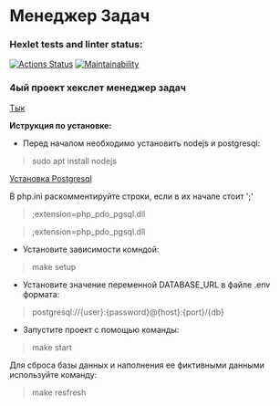 # Менеджер Задач

### Hexlet tests and linter status:
[![Actions Status](https://github.com/210danila/php-project-57/workflows/hexlet-check/badge.svg)](https://github.com/210danila/php-project-57/actions)
[![Maintainability](https://api.codeclimate.com/v1/badges/f3b63cc7aa1af7e4e153/maintainability)](https://codeclimate.com/github/210danila/php-project-57/maintainability)

### 4ый проект хекслет менеджер задач

[Тык](https://project-57.fly.dev)

__Иструкция по установке:__
- Перед началом необходимо установить nodejs и postgresql:
> sudo apt install nodejs

[Установка Postgresql](https://www.digitalocean.com/community/tutorials/how-to-install-and-use-postgresql-on-ubuntu-20-04)

В php.ini раскомментируйте строки, если в их начале стоит ';'

> ;extension=php_pdo_pgsql.dll

> ;extension=php_pdo_pgsql.dll

- Установите зависимости комндой:
> make setup
- Установите значение переменной DATABASE_URL в файле .env формата:

> postgresql://{user}:{password}@{host}:{port}/{db}

- Запустите проект с помощью команды:
> make start

Для сброса базы данных и наполнения ее фиктивными данными используйте команду:
> make resfresh
